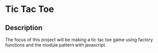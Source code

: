# Tic Tac Toe

## Description
The focus of this project will be making a tic tac toe game using factory functions and the module pattern with javascript.
